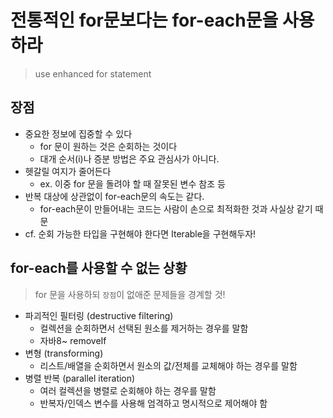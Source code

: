 # 전통적인 for문보다는 for-each문을 사용하라
> use enhanced for statement

## 장점
- 중요한 정보에 집중할 수 있다
    * for 문이 원하는 것은 순회하는 것이다
    * 대개 순서(i)나 증분 방법은 주요 관심사가 아니다.
- 헷갈릴 여지가 줄어든다
    * ex. 이중 for 문을 돌려야 할 때 잘못된 변수 참조 등
- 반복 대상에 상관없이 for-each문의 속도는 같다.
    * for-each문이 만들어내는 코드는 사람이 손으로 최적화한 것과 사실상 같기 때문
- cf. 순회 가능한 타입을 구현해야 한다면 Iterable을 구현해두자!


## for-each를 사용할 수 없는 상황
> for 문을 사용하되 `장점`이 없애준 문제들을 경계할 것!
- 파괴적인 필터링 (destructive filtering)
    * 컬렉션을 순회하면서 선택된 원소를 제거하는 경우를 말함
    * 자바8~ removeIf
- 변형 (transforming)
    * 리스트/배열을 순회하면서 원소의 값/전체를 교체해야 하는 경우를 말함
- 병렬 반복 (parallel iteration)
    * 여러 컬렉션을 병렬로 순회해야 하는 경우를 말함
    * 반복자/인덱스 변수를 사용해 엄격하고 명시적으로 제어해야 함